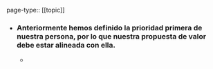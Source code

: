 page-type:: [[topic]]
- ### Anteriormente hemos definido la prioridad primera de nuestra persona, por lo que nuestra propuesta de valor debe estar alineada con ella.
  - 


